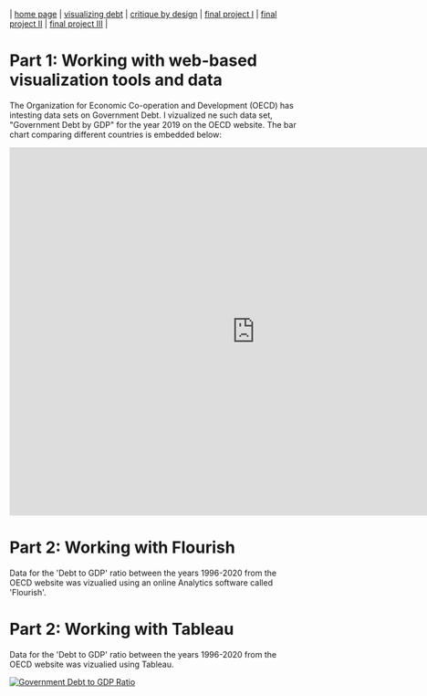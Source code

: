 | [home page](https://cmustudent.github.io/tswd-portfolio-templates/) | [visualizing debt](visualizing-government-debt) | [critique by design](critique-by-design) | [final project I](final-project-part-one) | [final project II](final-project-part-two) | [final project III](final-project-part-three) |

# Part 1: Working with web-based visualization tools and data
The Organization for Economic Co-operation and Development (OECD) has intesting data sets on Government Debt. I vizualized ne such data set, "Government Debt by GDP" for the year 2019 on the OECD website. The bar chart comparing different countries is embedded below:

<iframe src="https://data.oecd.org/chart/6XS6" width="860" height="645" style="border: 0" mozallowfullscreen="true" webkitallowfullscreen="true" allowfullscreen="true"><a href="https://data.oecd.org/chart/6XS6" target="_blank">OECD Chart: General government debt, Total, % of GDP, Annual, 2019</a></iframe>

# Part 2: Working with Flourish
Data for the 'Debt to GDP' ratio between the years 1996-2020 from the OECD website was vizualied using an online Analytics software called 'Flourish'. 

<div class="flourish-embed flourish-chart" data-src="visualisation/12561357"><script src="https://public.flourish.studio/resources/embed.js"></script></div>

<div class="flourish-embed flourish-hierarchy" data-src="visualisation/12572983"><script src="https://public.flourish.studio/resources/embed.js"></script></div>

<div class="flourish-embed flourish-cards" data-src="visualisation/12573458"><script src="https://public.flourish.studio/resources/embed.js"></script></div>

# Part 2: Working with Tableau
Data for the 'Debt to GDP' ratio between the years 1996-2020 from the OECD website was vizualied using Tableau. 

<div class='tableauPlaceholder' id='viz1675006969682' style='position: relative'><noscript><a href='#'><img alt='Government Debt to GDP Ratio  ' src='https:&#47;&#47;public.tableau.com&#47;static&#47;images&#47;Go&#47;GovernmentDebttoGDPRatiosite&#47;Sheet1&#47;1_rss.png' style='border: none' /></a></noscript><object class='tableauViz'  style='display:none;'><param name='host_url' value='https%3A%2F%2Fpublic.tableau.com%2F' /> <param name='embed_code_version' value='3' /> <param name='site_root' value='' /><param name='name' value='GovernmentDebttoGDPRatiosite&#47;Sheet1' /><param name='tabs' value='no' /><param name='toolbar' value='yes' /><param name='static_image' value='https:&#47;&#47;public.tableau.com&#47;static&#47;images&#47;Go&#47;GovernmentDebttoGDPRatiosite&#47;Sheet1&#47;1.png' /> <param name='animate_transition' value='yes' /><param name='display_static_image' value='yes' /><param name='display_spinner' value='yes' /><param name='display_overlay' value='yes' /><param name='display_count' value='yes' /><param name='language' value='en-US' /><param name='filter' value='publish=yes' /></object></div>     

